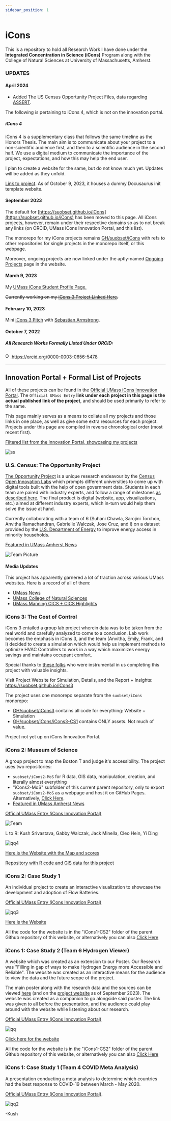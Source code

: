 ```yaml
---
sidebar_position: 1
---
```


# iCons

This is a repository to hold all Research Work I have done under the <b>Integrated Concentration in Science (iCons)</b> Program along with the College of Natural Sciences at University of Massachusetts, Amherst.

### UPDATES

#### April 2024

* Added The US Census Opportunity Project Files, data regarding [ASSERT](https://suobset.github.io/assert).

The following is pertaining to iCons 4, which is not on the innovation portal. 

##### iCons 4

iCons 4 is a supplementary class that follows the same timeline as the Honors Thesis. The main aim is to communicate about your project to a non-scientific audience first, and then to a scientific audience in the second half. We use a digital medium to communicate the importance of the project, expectations, and how this may help the end user. 

I plan to create a website for the same, but do not know much yet. Updates will be added as they unfold. 

[Link to project](https://suobset.github.io/iCons/iCons4). As of October 9, 2023, it houses a dummy Docusaurus init template website.

#### September 2023

The default for [https://suobset.github.io/iCons](https://suobset.github.io/iCons) has been moved to this page. All iCons projects, however, remain under their respective domains so as to not break any links (on ORCiD, UMass iCons Innovation Portal, and this list). 

The monorepo for my iCons projects remains [GH/suobset/iCons](https://github/suobset/iCons) with refs to other repositories for single projects in the monorepo itself, or this webpage.

Moreover, ongoing projects are now linked under the aptly-named [Ongoing Projects](https://skushagra.com/docs/research/ongoing) page in the website.

#### March 9, 2023

My <a href="https://icons.cns.umass.edu/student/profiles/kushagra-srivastava">UMass iCons Student Profile Page.</a>

<s>Currently working on my <a href="https://suobset.github.io/iCons3">iCons 3 Project Linked Here</a>.</s>

#### February 10, 2023

Mini <a href="https://suobset.github.io/iCons/iCons3-10feb/"> iCons 3 Pitch</a> with <a href="https://www.linkedin.com/in/sebastianarmstrong/">Sebastian Armstrong</a>.

#### October 7, 2022

##### All Research Works Formally Listed Under ORCID: 
<a href="https://orcid.org/0000-0003-0656-5478">
<img alt="ORCID logo" src="https://info.orcid.org/wp-content/uploads/2019/11/orcid_16x16.png" width="16" height="16" />
https://orcid.org/0000-0003-0656-5478
</a>

<hr />

## Innovation Portal + Formal List of Projects 

All of these projects can be found in the <a href="https://icons.cns.umass.edu/innovation-portal/search">Official UMass iCons Innovation Portal</a>. The ```Official UMass Entry``` <b>link under each project in this page is the actual published link of the project</b>, and should be used primarily to refer to the same.

This page mainly serves as a means to collate all my projects and those links in one place, as well as give some extra resources for each project. Projects under this page are compiled in reverse chronological order (most recent first).

<a href="https://icons.cns.umass.edu/innovation-portal/search?keywords=kushagra">Filtered list from the Innovation Portal, showcasing my projects</a>

![ss](https://user-images.githubusercontent.com/73229775/175075177-a9728232-a4e9-4c68-a60d-4ae02ba388eb.png)

### U.S. Census: The Opportunity Project

[The Opportunity Project](https://opportunity.census.gov/) is a unique research endeavour by the [Census Open Innovation Labs](https://coil.census.gov/) which prompts different universities to come up with digital tools built with the help of open government data. Students in each team are paired with industry experts, and follow a range of milestones [as described here](https://opportunity.census.gov/our-process/). The final product is digital (website, app, visualizations, etc.) aimed at different industry experts, which in-turn would help them solve the issue at hand.

Currently collaborating with a team of 6 (Suhani Chawla, Sarojini Torchon, Anvitha Ramachandran, Gabrielle Walczak, Jose Cruz, and I) on a dataset provided by the [U.S. Department of Energy](https://energy.gov/) to improve energy access in minority households.

[Featured in UMass Amherst News](https://www.umass.edu/news/article/us-census-bureau-recruits-umass-icons-program-students-work-equitable-access)

![Team Picture](./assets/top-students.jpg)

#### Media Updates

This project has apparently garnered a lot of traction across various UMass websites. Here is a record of all of them:

* [UMass News](https://www.umass.edu/news/article/us-census-bureau-recruits-umass-icons-program-students-work-equitable-access)
* [UMass College of Natural Sciences](https://icons.cns.umass.edu/news-events/news/us-census-bureau-topteam)
* [UMass Manning CICS + CICS Highlights](https://www.cics.umass.edu/news/us-census-bureau-recruits-cics-students-work-equitable-access-electrical-power)

### iCons 3: The Cost of Control

iCons 3 entailed a group lab project wherein data was to be taken from the real world and carefully analyzed to come to a conclusion. Lab work becomes the emphasis in iCons 3, and the team (Anvitha, Emily, Frank, and I) decided to create a simulation which would help us implement methods to optimize HVAC Controllers to work in a way which maximizes energy savings and maintains occupant comfort.

Special thanks to [these folks](https://suobset.github.io/iCons3/docs/acknowledgements_references) who were instrumental in us completing this project with valuable insights.

Visit Project Website for Simulation, Details, and the Report + Insights: https://suobset.github.io/iCons3

The project uses one monorepo separate from the ```suobset/iCons``` monorepo:

* [GH/suobset/iCons3](https://github.com/suobset/iCons3) contains all code for everything: Website + Simulation
* [GH/suobset/iCons/iCons3-CS1](https://github.com/iCons) contains ONLY assets. Not much of value.

Project not yet up on iCons Innovation Portal.

### iCons 2: Museum of Science

A group project to map the Boston T and judge it's accessibility. The project uses two repositories:

* ```suobset/iCons2-MoS``` for R data, GIS data, manipulation, creation, and literally almost everything
* "iCons2-MoS" subfolder of this current parent repository, only to export ```suobset/iCons2-MoS``` as a webpage and host it on GitHub Pages. Alternatively, <a href="https://github.com/suobset/iCons/iCons2-MoS">Click Here</a>.
* <a href="https://www.umass.edu/news/article/umass-icons-students-partner-museum-science-boston-tackle-climate-justice">Featured in UMass Amherst News</a>

<a href="https://icons.cns.umass.edu/innovation-portal/2124-mapping-transportation-accessibility-in-boston">Official UMass Entry (iCons Innovation Portal)</a>

![Team](./assets/iCons2-MoS-Team.jpg)

L to R: Kush Srivastava, Gabby Walczak, Jack Minella, Cleo Hein, Yi Ding

![qq4](https://user-images.githubusercontent.com/73229775/175076186-ed74c7d2-7555-4e8f-bf40-5cb81c8f5b48.png)

<a href="https://suobset.github.io/iCons/iCons2-MoS/index.html">Here is the Website with the Map and scores</a>


<a href="https://github.com/suobset/iCons2-MoS">Repository with R code and GIS data for this project</a>

### iCons 2: Case Study 1

An individual project to create an interactive visualization to showcase the development and adoption of Flow Batteries. 

<a href="https://icons.cns.umass.edu/innovation-portal/2125-rate-of-development-for-new-technologies-in-renewable-energy">Official UMass Entry (iCons Innovation Portal)</a>

![qq3](https://user-images.githubusercontent.com/73229775/175076029-63d0d650-1277-4d18-a98a-57ba7ff694bf.png)

<a href="https://suobset.github.io/iCons/iCons2-CS1/index.html">Here is the Website</a>

All the code for the website is in the "iCons1-CS2" folder of the parent Github repository of this website, or alternatively you can also <a href="https://github.com/suobset/iCons/iCons2-CS1">Click Here</a>

### iCons 1: Case Study 2 (Team 6 Hydrogen Viewer)

A website which was created as an extension to our Poster. Our Research was "Filling in gap of ways to make Hydrogen Energy more Accessible and Reliable". The website was created as an interactive means for the audience to view the data and the future scope of the project. 

The main poster along with the research data and the sources can be viewed <a href="https://docs.google.com/presentation/d/1Rl3o4Oow5fyl0XPS_FKG08Z8-gC7tRm8D_qi6X6LMBE/edit?usp=sharing">here</a> (and on the [project website](https://suobset.github.io/iCons/iCons1-CS2/) as of September 2023). The website was created as a companion to go alongside said poster. The link was given to all before the presentation, and the audience could play around with the website while listening about our research.

<a href="https://icons.cns.umass.edu/innovation-portal/1751-the-promise-of-hydrogen-energy">Official UMass Entry (iCons Innovation Portal)</a>

![qq](https://user-images.githubusercontent.com/73229775/175075615-3b804a92-6a85-4e3f-a23a-4b82effc7a11.png)

<a href="https://suobset.github.io/iCons/iCons1-CS2/">Click here for the website</a>

All the code for the website is in the "iCons1-CS2" folder of the parent Github repository of this website, or alternatively you can also <a href="https://github.com/suobset/iCons">Click Here</a>

### iCons 1: Case Study 1 (Team 4 COVID Meta Analysis)

A presentation conducting a meta analysis to determine which countries had the best response to COVID-19 between March - May 2020.

<a href="https://icons.cns.umass.edu/innovation-portal/2126-analyzing-covid-19-response-trends-across-different-countries">Official UMass Entry (iCons Innovation Portal)</a>.

![qq2](https://user-images.githubusercontent.com/73229775/175075821-118aaecf-21e7-43f9-9590-07b915ee15bf.png)

-Kush
